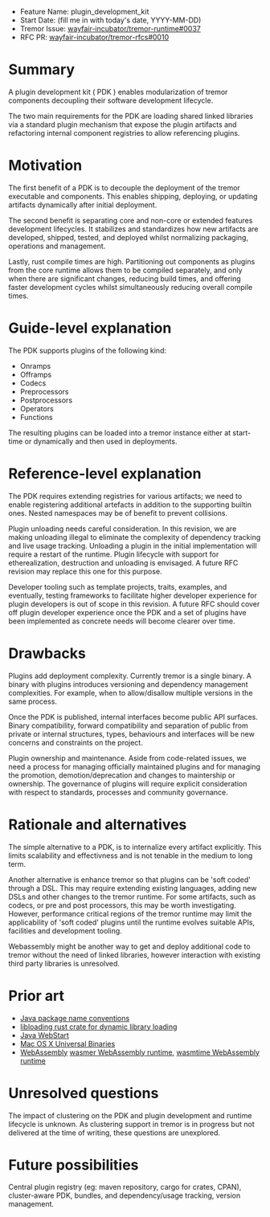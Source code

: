 - Feature Name: plugin_development_kit
- Start Date: (fill me in with today's date, YYYY-MM-DD)
- Tremor Issue: [wayfair-incubator/tremor-runtime#0037](https://github.com/wayfair-incubator/tremor-runtime/issues/37)
- RFC PR: [wayfair-incubator/tremor-rfcs#0010](https://github.com/wayfair-incubator/tremor-rfcs/pull/0010)

# Summary
[summary]: #summary

A plugin development kit ( PDK ) enables modularization of tremor components decoupling their software development lifecycle. 

The two main requirements for the PDK are loading shared linked libraries via a standard plugin mechanism that expose the plugin artifacts and refactoring internal component registries to allow referencing plugins.

# Motivation
[motivation]: #motivation

The first benefit of a PDK is to decouple the deployment of the tremor executable and components. This enables shipping, deploying, or updating artifacts dynamically after initial deployment.

The second benefit is separating core and non-core or extended features development lifecycles. It stabilizes and standardizes how new artifacts are developed, shipped, tested, and deployed whilst normalizing packaging, operations and management.

Lastly, rust compile times are high. Partitioning out components as plugins from the core runtime allows them to be compiled separately, and only when there are significant changes, reducing build times, and offering faster development cycles whilst simultaneously reducing overall compile times. 

# Guide-level explanation
[guide-level-explanation]: #guide-level-explanation

The PDK supports plugins of the following kind:

- Onramps
- Offramps
- Codecs
- Preprocessors
- Postprocessors
- Operators
- Functions

The resulting plugins can be loaded into a tremor instance either at start-time or dynamically and then used in deployments.

# Reference-level explanation
[reference-level-explanation]: #reference-level-explanation

The PDK requires extending registries for various artifacts; we need to enable registering additional artefacts in addition to the supporting builtin ones. Nested namespaces may be of benefit to prevent collisions.

Plugin unloading needs careful consideration. In this revision, we are making unloading illegal to eliminate the complexity of dependency tracking and live usage tracking. Unloading a plugin in the initial implementation will require a restart of the runtime. Plugin lifecycle with support for etherealization, destruction and unloading is envisaged. A future RFC revision may replace this one for this purpose.

Developer tooling such as template projects, traits, examples, and eventually, testing frameworks to facilitate higher developer experience for plugin developers is out of scope in this revision. A future RFC should cover off plugin developer experience once the PDK and a set of plugins have been implemented as concrete needs will become clearer over time.

# Drawbacks
[drawbacks]: #drawbacks

Plugins add deployment complexity. Currently tremor is a single binary. A binary with plugins introduces versioning and dependency management complexities. For example, when to allow/disallow multiple versions in the same process.

Once the PDK is published, internal interfaces become public API surfaces. Binary compatibility, forward compatibility and separation of public from private or internal structures, types, behaviours and interfaces will be new concerns and constraints on the project.

Plugin ownership and maintenance. Aside from code-related issues, we need a process for managing officially maintained plugins and for managing the promotion, demotion/deprecation and changes to maintership or ownership. The governance of plugins will require explicit consideration with respect to standards, processes and community governance.

# Rationale and alternatives
[rationale-and-alternatives]: #rationale-and-alternatives

The simple alternative to a PDK, is to internalize every artifact explicitly. This limits scalability and effectivness and is not tenable in the medium to long term.

Another alternative is enhance tremor so that plugins can be 'soft coded' through a DSL. This may require extending existing languages, adding new DSLs and other changes to the tremor runtime. For some artifacts, such as codecs, or pre and post processors, this may be worth investigating. However, performance critical regions of the tremor runtime may limit the applicability of 'soft coded' plugins until the runtime evolves suitable APIs, facilities and development tooling.

Webassembly might be another way to get and deploy additional code to tremor without the need of linked libraries, however interaction with existing third party libraries is unresolved.

# Prior art
[prior-art]: #prior-art

- [Java package name conventions](https://docs.oracle.com/javase/tutorial/java/package/namingpkgs.html)
- [libloading rust crate for dynamic library loading](https://docs.rs/libloading/0.5.2/libloading/index.html)
- [Java WebStart](https://en.wikipedia.org/wiki/Java_Web_Start)
- [Mac OS X Universal Binaries](https://en.wikipedia.org/wiki/Universal_binary)
- [WebAssembly](https://webassembly.org/) [wasmer WebAssembly runtime](https://github.com/wasmerio/wasmer), [wasmtime WebAssembly runtime](wasmtime)

# Unresolved questions
[unresolved-questions]: #unresolved-questions

The impact of clustering on the PDK and plugin development and runtime lifecycle is unknown. As clustering support in tremor is in progress but not delivered at the time of writing, these questions are unexplored.

# Future possibilities
[future-possibilities]: #future-possibilities

Central plugin registry (eg: maven repository, cargo for crates, CPAN), cluster-aware PDK, bundles, and dependency/usage tracking, version management.
